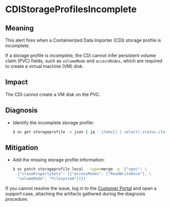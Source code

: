 # CDIStorageProfilesIncomplete

## Meaning

This alert fires when a Containerized Data Importer (CDI) storage profile is
incomplete.

If a storage profile is incomplete, the CDI cannot infer persistent volume claim
(PVC) fields, such as `volumeMode` and  `accessModes`, which are required to
create a virtual machine (VM) disk.

## Impact

The CDI cannot create a VM disk on the PVC.

## Diagnosis

- Identify the incomplete storage profile:

  ```bash
  $ oc get storageprofile -o json | jq '.items[] | select(.status.claimPropertySets == null or .status.claimPropertySets == []) | .metadata.name'
  ```

## Mitigation

- Add the missing storage profile information:

  ```bash
  $ oc patch storageprofile local --type=merge -p '{"spec": \
    {"claimPropertySets": [{"accessModes": ["ReadWriteOnce"], \
    "volumeMode": "Filesystem"}]}}'
  ```

If you cannot resolve the issue, log in to the
[Customer Portal](https://access.redhat.com) and open a support case,
attaching the artifacts gathered during the diagnosis procedure.